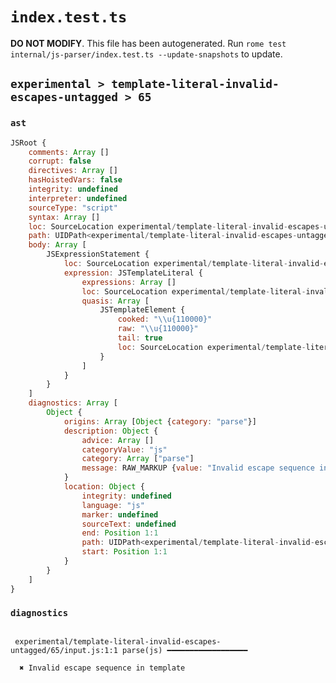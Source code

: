# `index.test.ts`

**DO NOT MODIFY**. This file has been autogenerated. Run `rome test internal/js-parser/index.test.ts --update-snapshots` to update.

## `experimental > template-literal-invalid-escapes-untagged > 65`

### `ast`

```javascript
JSRoot {
	comments: Array []
	corrupt: false
	directives: Array []
	hasHoistedVars: false
	integrity: undefined
	interpreter: undefined
	sourceType: "script"
	syntax: Array []
	loc: SourceLocation experimental/template-literal-invalid-escapes-untagged/65/input.js 1:0-1:12
	path: UIDPath<experimental/template-literal-invalid-escapes-untagged/65/input.js>
	body: Array [
		JSExpressionStatement {
			loc: SourceLocation experimental/template-literal-invalid-escapes-untagged/65/input.js 1:0-1:12
			expression: JSTemplateLiteral {
				expressions: Array []
				loc: SourceLocation experimental/template-literal-invalid-escapes-untagged/65/input.js 1:0-1:12
				quasis: Array [
					JSTemplateElement {
						cooked: "\\u{110000}"
						raw: "\\u{110000}"
						tail: true
						loc: SourceLocation experimental/template-literal-invalid-escapes-untagged/65/input.js 1:1-1:11
					}
				]
			}
		}
	]
	diagnostics: Array [
		Object {
			origins: Array [Object {category: "parse"}]
			description: Object {
				advice: Array []
				categoryValue: "js"
				category: Array ["parse"]
				message: RAW_MARKUP {value: "Invalid escape sequence in template"}
			}
			location: Object {
				integrity: undefined
				language: "js"
				marker: undefined
				sourceText: undefined
				end: Position 1:1
				path: UIDPath<experimental/template-literal-invalid-escapes-untagged/65/input.js>
				start: Position 1:1
			}
		}
	]
}
```

### `diagnostics`

```

 experimental/template-literal-invalid-escapes-untagged/65/input.js:1:1 parse(js) ━━━━━━━━━━━━━━━━━━

  ✖ Invalid escape sequence in template


```
